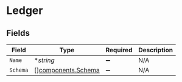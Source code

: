 # Ledger


## Fields

| Field                                                    | Type                                                     | Required                                                 | Description                                              |
| -------------------------------------------------------- | -------------------------------------------------------- | -------------------------------------------------------- | -------------------------------------------------------- |
| `Name`                                                   | **string*                                                | :heavy_minus_sign:                                       | N/A                                                      |
| `Schema`                                                 | [][components.Schema](../../models/components/schema.md) | :heavy_minus_sign:                                       | N/A                                                      |